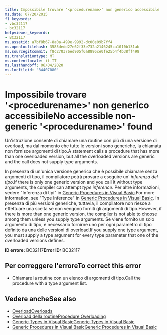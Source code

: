 ```yaml
---
title: Impossibile trovare '<procedurename>' non generico accessibile
ms.date: 07/20/2015
f1_keywords:
- vbc32117
- bc32117
helpviewer_keywords:
- BC32117
ms.assetid: a7bf8b67-8a0a-499e-9992-dc00e09b7ff4
ms.openlocfilehash: 3585dedd27e62f33e732a2146245ca1010b131ab
ms.sourcegitcommit: f8c270376ed905f6a8896ce0fe25b4f4b38ff498
ms.translationtype: MT
ms.contentlocale: it-IT
ms.lasthandoff: 06/04/2020
ms.locfileid: "84407080"
---
```

# <a name="no-accessible-non-generic-procedurename-found"></a><span data-ttu-id="89b96-102">Impossibile trovare '\<procedurename>' non generico accessibile</span><span class="sxs-lookup"><span data-stu-id="89b96-102">No accessible non-generic '\<procedurename>' found</span></span>
<span data-ttu-id="89b96-103">Un'istruzione consente di chiamare una routine con più di una versione di overload, ma dal momento che tutte le versioni sono generiche, la chiamata non fornisce argomenti di tipo.</span><span class="sxs-lookup"><span data-stu-id="89b96-103">A statement calls a procedure that has more than one overloaded version, but all the overloaded versions are generic and the call does not supply type arguments.</span></span>  
  
 <span data-ttu-id="89b96-104">In presenza di un'unica versione generica che è possibile chiamare senza argomenti di tipo, il compilatore potrà provare a eseguire un' *inferenza del tipo*.</span><span class="sxs-lookup"><span data-stu-id="89b96-104">If there is only one generic version and you call it without type arguments, the compiler can attempt *type inference*.</span></span> <span data-ttu-id="89b96-105">Per altre informazioni, vedere "Inferenza di tipi" in [Generic Procedures in Visual Basic](../programming-guide/language-features/data-types/generic-procedures.md).</span><span class="sxs-lookup"><span data-stu-id="89b96-105">For more information, see "Type Inference" in [Generic Procedures in Visual Basic](../programming-guide/language-features/data-types/generic-procedures.md).</span></span> <span data-ttu-id="89b96-106">In presenza di più versioni generiche, tuttavia, il compilatore non riesce a effettuare una scelta se non vengono forniti gli argomenti di tipo.</span><span class="sxs-lookup"><span data-stu-id="89b96-106">However, if there is more than one generic version, the compiler is not able to choose among them unless you supply type arguments.</span></span> <span data-ttu-id="89b96-107">Se viene fornito un solo argomento di tipo, è necessario fornirne uno per ogni parametro di tipo definito da una delle versioni di overload.</span><span class="sxs-lookup"><span data-stu-id="89b96-107">If you supply one type argument, you must supply a type argument for every type parameter that one of the overloaded versions defines.</span></span>  
  
 <span data-ttu-id="89b96-108">**ID errore:** BC32117</span><span class="sxs-lookup"><span data-stu-id="89b96-108">**Error ID:** BC32117</span></span>  
  
## <a name="to-correct-this-error"></a><span data-ttu-id="89b96-109">Per correggere l'errore</span><span class="sxs-lookup"><span data-stu-id="89b96-109">To correct this error</span></span>  
  
- <span data-ttu-id="89b96-110">Chiamare la routine con un elenco di argomenti di tipo.</span><span class="sxs-lookup"><span data-stu-id="89b96-110">Call the procedure with a type argument list.</span></span>  
  
## <a name="see-also"></a><span data-ttu-id="89b96-111">Vedere anche</span><span class="sxs-lookup"><span data-stu-id="89b96-111">See also</span></span>

- [<span data-ttu-id="89b96-112">Overload</span><span class="sxs-lookup"><span data-stu-id="89b96-112">Overloads</span></span>](../language-reference/modifiers/overloads.md)
- [<span data-ttu-id="89b96-113">Overload della routine</span><span class="sxs-lookup"><span data-stu-id="89b96-113">Procedure Overloading</span></span>](../programming-guide/language-features/procedures/procedure-overloading.md)
- [<span data-ttu-id="89b96-114">Generic Types in Visual Basic</span><span class="sxs-lookup"><span data-stu-id="89b96-114">Generic Types in Visual Basic</span></span>](../programming-guide/language-features/data-types/generic-types.md)
- [<span data-ttu-id="89b96-115">Generic Procedures in Visual Basic</span><span class="sxs-lookup"><span data-stu-id="89b96-115">Generic Procedures in Visual Basic</span></span>](../programming-guide/language-features/data-types/generic-procedures.md)

